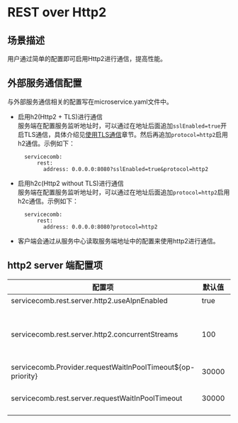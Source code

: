 # REST over Http2

## 场景描述

用户通过简单的配置即可启用Http2进行通信，提高性能。

## 外部服务通信配置

与外部服务通信相关的配置写在microservice.yaml文件中。

* 启用h2\(Http2 + TLS\)进行通信  
  服务端在配置服务监听地址时，可以通过在地址后面追加`sslEnabled=true`开启TLS通信，具体介绍见[使用TLS通信](../security/tls.md)章节。然后再追加`protocol=http2`启用h2通信。示例如下：

        servicecomb:
            rest:
              address: 0.0.0.0:8080?sslEnabled=true&protocol=http2

* 启用h2c\(Http2 without TLS\)进行通信  
  服务端在配置服务监听地址时，可以通过在地址后面追加`protocol=http2`启用h2c通信。示例如下：

        servicecomb:
            rest:
              address: 0.0.0.0:8080?protocol=http2

* 客户端会通过从服务中心读取服务端地址中的配置来使用http2进行通信。 


## http2 server 端配置项

| 配置项                                        | 默认值  | 含义                                    | 注意 | 
|-----------------------------------------------|---------|---------------------------------------- |------|
|servicecomb.rest.server.http2.useAlpnEnabled   | true    |是否启用 ALPN                            |      |
|servicecomb.rest.server.http2.concurrentStreams| 100     |一条连接中，同时支持的最大的stream并发量 |以server端的concurrentStreams和client端的multiplexingLimit较小值为准|
|servicecomb.Provider.requestWaitInPoolTimeout${op-priority}| 30000 | 在同步线程中排队等待执行的超时时间，单位为毫秒 |  |
|servicecomb.rest.server.requestWaitInPoolTimeout | 30000        | 同servicecomb.Provider.requestWaitInPoolTimeout${op-priority}, 该配置项优先级更高。       | |

